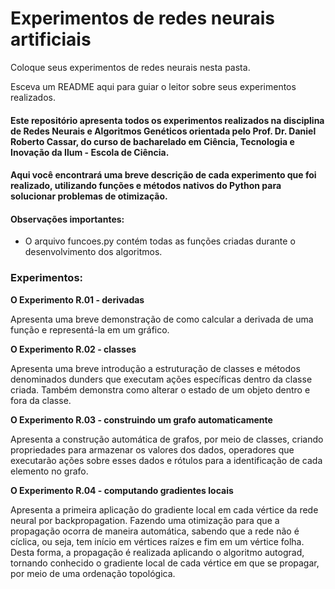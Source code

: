 # Experimentos de redes neurais artificiais

Coloque seus experimentos de redes neurais nesta pasta.

Esceva um README aqui para guiar o leitor sobre seus experimentos realizados.

#### Este repositório apresenta todos os experimentos realizados na disciplina de Redes Neurais e Algoritmos Genéticos orientada pelo Prof. Dr. Daniel Roberto Cassar, do curso de bacharelado em Ciência, Tecnologia e Inovação da Ilum - Escola de Ciência.

#### Aqui você encontrará uma breve descrição de cada experimento que foi realizado, utilizando funções e métodos nativos do Python para solucionar problemas de otimização.

#### Observações importantes:

- O arquivo funcoes.py contém todas as funções criadas durante o desenvolvimento dos algoritmos.

### Experimentos:


**O Experimento R.01 - derivadas**

Apresenta uma breve demonstração de como calcular a derivada de uma função e representá-la em um gráfico.

**O Experimento R.02 - classes**

Apresenta uma breve introdução a estruturação de classes e métodos denominados dunders que executam ações específicas dentro da classe criada. Também demonstra como alterar o estado de um objeto dentro e fora da classe.

**O Experimento R.03 - construindo um grafo automaticamente**

Apresenta a construção automática de grafos, por meio de classes, criando propriedades para armazenar os valores dos dados, operadores que executarão ações sobre esses dados e rótulos para a identificação de cada elemento no grafo.

**O Experimento R.04 - computando gradientes locais**

Apresenta a primeira aplicação do gradiente local em cada vértice da rede neural por backpropagation. Fazendo uma otimização para que a propagação ocorra de maneira automática, sabendo que a rede não é cíclica, ou seja, tem início em vértices raízes e fim em um vértice folha. Desta forma, a propagação é realizada aplicando o algoritmo autograd, tornando conhecido o gradiente local de cada vértice em que se propagar, por meio de uma ordenação topológica.